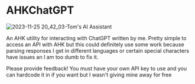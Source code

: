 # AHKChatGPT

![2023-11-25 20_42_03-Tom's AI Assistant](https://github.com/3mot/AHKChatGPT/assets/152034891/a602e68f-2efe-4dba-aee4-6f40913c3dd6)

An AHK utility for interacting with ChatGPT written by me. Pretty simple to access an API with AHK but this could definitely use some work because parsing responses I get in different languages or certain special characters have issues an I am too dumb to fix it.

Please provide feedback! You must have your own API key to use and you can hardcode it in if you want but I wasn't giving mine away for free
